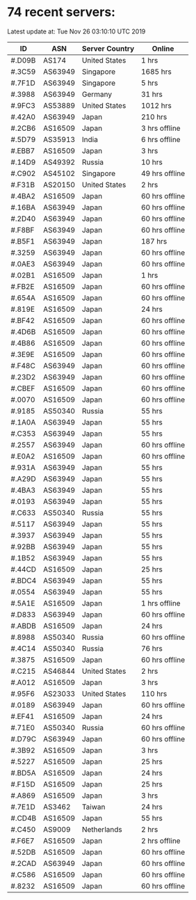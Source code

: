 # 74 recent servers:

Latest update at: Tue Nov 26 03:10:10 UTC 2019

| ID | ASN | Server Country | Online |
| -- | --- | -------------- | ------ |
| #.D09B | AS174 | United States | 1 hrs |
| #.3C59 | AS63949 | Singapore | 1685 hrs |
| #.7F1D | AS63949 | Singapore | 5 hrs |
| #.3988 | AS63949 | Germany | 31 hrs |
| #.9FC3 | AS53889 | United States | 1012 hrs |
| #.42A0 | AS63949 | Japan | 210 hrs |
| #.2CB6 | AS16509 | Japan | 3 hrs offline |
| #.5D79 | AS35913 | India | 6 hrs offline |
| #.EBB7 | AS16509 | Japan | 3 hrs |
| #.14D9 | AS49392 | Russia | 10 hrs |
| #.C902 | AS45102 | Singapore | 49 hrs offline |
| #.F31B | AS20150 | United States | 2 hrs |
| #.4BA2 | AS16509 | Japan | 60 hrs offline |
| #.16BA | AS63949 | Japan | 60 hrs offline |
| #.2D40 | AS63949 | Japan | 60 hrs offline |
| #.F8BF | AS63949 | Japan | 60 hrs offline |
| #.B5F1 | AS63949 | Japan | 187 hrs |
| #.3259 | AS63949 | Japan | 60 hrs offline |
| #.0AE3 | AS63949 | Japan | 60 hrs offline |
| #.02B1 | AS16509 | Japan | 1 hrs |
| #.FB2E | AS16509 | Japan | 60 hrs offline |
| #.654A | AS16509 | Japan | 60 hrs offline |
| #.819E | AS16509 | Japan | 24 hrs |
| #.BF42 | AS16509 | Japan | 60 hrs offline |
| #.4D6B | AS16509 | Japan | 60 hrs offline |
| #.4B86 | AS16509 | Japan | 60 hrs offline |
| #.3E9E | AS16509 | Japan | 60 hrs offline |
| #.F48C | AS63949 | Japan | 60 hrs offline |
| #.23D2 | AS63949 | Japan | 60 hrs offline |
| #.CBEF | AS16509 | Japan | 60 hrs offline |
| #.0070 | AS16509 | Japan | 60 hrs offline |
| #.9185 | AS50340 | Russia | 55 hrs |
| #.1A0A | AS63949 | Japan | 55 hrs |
| #.C353 | AS63949 | Japan | 55 hrs |
| #.2557 | AS63949 | Japan | 60 hrs offline |
| #.E0A2 | AS16509 | Japan | 60 hrs offline |
| #.931A | AS63949 | Japan | 55 hrs |
| #.A29D | AS63949 | Japan | 55 hrs |
| #.4BA3 | AS63949 | Japan | 55 hrs |
| #.0193 | AS63949 | Japan | 55 hrs |
| #.C633 | AS50340 | Russia | 55 hrs |
| #.5117 | AS63949 | Japan | 55 hrs |
| #.3937 | AS63949 | Japan | 55 hrs |
| #.92BB | AS63949 | Japan | 55 hrs |
| #.1B52 | AS63949 | Japan | 55 hrs |
| #.44CD | AS16509 | Japan | 25 hrs |
| #.BDC4 | AS63949 | Japan | 55 hrs |
| #.0554 | AS63949 | Japan | 55 hrs |
| #.5A1E | AS16509 | Japan | 1 hrs offline |
| #.D833 | AS63949 | Japan | 60 hrs offline |
| #.ABDB | AS16509 | Japan | 24 hrs |
| #.8988 | AS50340 | Russia | 60 hrs offline |
| #.4C14 | AS50340 | Russia | 76 hrs |
| #.3875 | AS16509 | Japan | 60 hrs offline |
| #.C215 | AS46844 | United States | 2 hrs |
| #.A012 | AS16509 | Japan | 3 hrs |
| #.95F6 | AS23033 | United States | 110 hrs |
| #.0189 | AS63949 | Japan | 60 hrs offline |
| #.EF41 | AS16509 | Japan | 24 hrs |
| #.71E0 | AS50340 | Russia | 60 hrs offline |
| #.D79C | AS63949 | Japan | 60 hrs offline |
| #.3B92 | AS16509 | Japan | 3 hrs |
| #.5227 | AS16509 | Japan | 25 hrs |
| #.BD5A | AS16509 | Japan | 24 hrs |
| #.F15D | AS16509 | Japan | 25 hrs |
| #.A869 | AS16509 | Japan | 3 hrs |
| #.7E1D | AS3462 | Taiwan | 24 hrs |
| #.CD4B | AS16509 | Japan | 55 hrs |
| #.C450 | AS9009 | Netherlands | 2 hrs |
| #.F6E7 | AS16509 | Japan | 2 hrs offline |
| #.52DB | AS16509 | Japan | 60 hrs offline |
| #.2CAD | AS63949 | Japan | 60 hrs offline |
| #.C586 | AS16509 | Japan | 60 hrs offline |
| #.8232 | AS16509 | Japan | 60 hrs offline |

